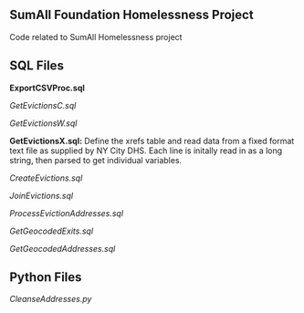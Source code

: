 SumAll Foundation Homelessness Project
--------------------------------------

Code related to SumAll Homelessness project

SQL Files
---------

__ExportCSVProc.sql__

_GetEvictionsC.sql_

_GetEvictionsW.sql_

__GetEvictionsX.sql:__  Define the xrefs table and read data from a fixed format
text file as supplied by NY City DHS. Each line is initally read in as a long string, then parsed to get individual variables.

_CreateEvictions.sql_

_JoinEvictions.sql_

_ProcessEvictionAddresses.sql_

_GetGeocodedExits.sql_

_GetGeocodedAddresses.sql_


Python Files
------------
_CleanseAddresses.py_
